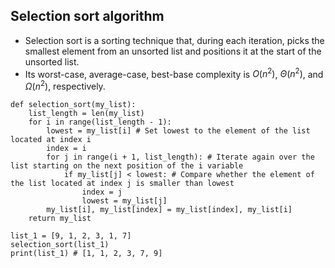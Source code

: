 ## Selection sort algorithm
- Selection sort is a sorting technique that, during each iteration, picks the smallest element from an unsorted list and positions it at the start of the unsorted list.
- Its worst-case, average-case, best-base complexity is $O(n^2)$, $\Theta(n^2)$, and $\Omega(n^2)$, respectively.

```
def selection_sort(my_list):
    list_length = len(my_list)
    for i in range(list_length - 1):
        lowest = my_list[i] # Set lowest to the element of the list located at index i
        index = i
        for j in range(i + 1, list_length): # Iterate again over the list starting on the next position of the i variable
            if my_list[j] < lowest: # Compare whether the element of the list located at index j is smaller than lowest
                index = j
                lowest = my_list[j]
        my_list[i], my_list[index] = my_list[index], my_list[i]
    return my_list

list_1 = [9, 1, 2, 3, 1, 7] 
selection_sort(list_1)
print(list_1) # [1, 1, 2, 3, 7, 9]
```
